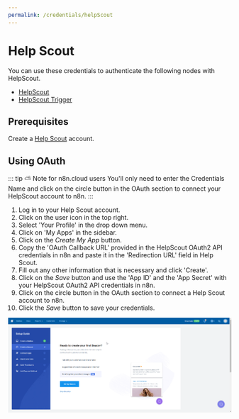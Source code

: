 ```yaml
---
permalink: /credentials/helpScout
---
```


# Help Scout

You can use these credentials to authenticate the following nodes with HelpScout.
- [HelpScout](../../nodes-library/nodes/HelpScout/README.md)
- [HelpScout Trigger](../../nodes-library/trigger-nodes/HelpScoutTrigger/README.md)

## Prerequisites

Create a [Help Scout](https://www.helpscout.com/) account.

## Using OAuth

::: tip ⛅️ Note for n8n.cloud users
You'll only need to enter the Credentials Name and click on the circle button in the OAuth section to connect your HelpScout account to n8n.
:::

1. Log in to your Help Scout account.
2. Click on the user icon in the top right.
3. Select 'Your Profile' in the drop down menu.
4. Click on 'My Apps' in the sidebar.
5. Click on the *Create My App* button.
6. Copy the 'OAuth Callback URL' provided in the HelpScout OAuth2 API credentials in n8n and paste it in the 'Redirection URL' field in Help Scout.
7. Fill out any other information that is necessary and click 'Create'.
8. Click on the *Save* button and use the 'App ID' and the 'App Secret' with your HelpScout OAuth2 API credentials in n8n.
9. Click on the circle button in the OAuth section to connect a Help Scout account to n8n.
10. Click the *Save* button to save your credentials.

![Getting Help Scout OAuth credentials](./using-oauth.gif)
